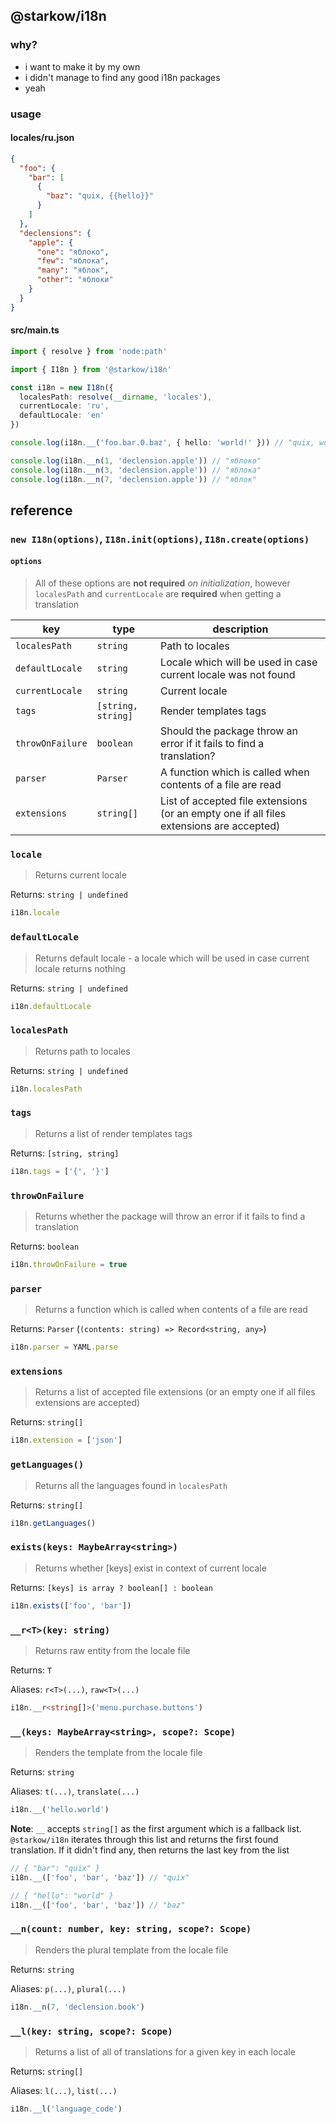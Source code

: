 ## @starkow/i18n

### why?

- i want to make it by my own
- i didn't manage to find any good i18n packages
- yeah

### usage

#### locales/ru.json

```json
{
  "foo": {
    "bar": [
      {
        "baz": "quix, {{hello}}"
      }
    ]
  },
  "declensions": {
    "apple": {
      "one": "яблоко",
      "few": "яблока",
      "many": "яблок",
      "other": "яблоки"
    }
  }
}
```

#### src/main.ts

```ts
import { resolve } from 'node:path'

import { I18n } from '@starkow/i18n'

const i18n = new I18n({
  localesPath: resolve(__dirname, 'locales'),
  currentLocale: 'ru',
  defaultLocale: 'en'
})

console.log(i18n.__('foo.bar.0.baz', { hello: 'world!' })) // "quix, world!" 

console.log(i18n.__n(1, 'declension.apple')) // "яблоко"
console.log(i18n.__n(3, 'declension.apple')) // "яблока"
console.log(i18n.__n(7, 'declension.apple')) // "яблок"
```

## reference

### `new I18n(options)`, `I18n.init(options)`, `I18n.create(options)`

#### `options`

> All of these options are **not required** _on initialization_, however `localesPath` and `currentLocale` are
> **required** when getting a translation

| key              | type               | description                                                                              |
|------------------|--------------------|------------------------------------------------------------------------------------------|
| `localesPath`    | `string`           | Path to locales                                                                          |
| `defaultLocale`  | `string`           | Locale which will be used in case current locale was not found                           |
| `currentLocale`  | `string`           | Current locale                                                                           |
| `tags`           | `[string, string]` | Render templates tags                                                                    |
| `throwOnFailure` | `boolean`          | Should the package throw an error if it fails to find a translation?                     |
| `parser`         | `Parser`           | A function which is called when contents of a file are read                              |
| `extensions`     | `string[]`         | List of accepted file extensions (or an empty one if all files extensions are accepted)  |

### `locale`

> Returns current locale

Returns: `string | undefined`

```js
i18n.locale
```

### `defaultLocale`

> Returns default locale - a locale which will be used in case current locale returns nothing

Returns: `string | undefined`

```js
i18n.defaultLocale
```

### `localesPath`

> Returns path to locales

Returns: `string | undefined`

```js
i18n.localesPath
```

### `tags`

> Returns a list of render templates tags

Returns: `[string, string]`

```ts
i18n.tags = ['{', '}']
```

### `throwOnFailure`

> Returns whether the package will throw an error if it fails to find a translation

Returns: `boolean`

```ts
i18n.throwOnFailure = true
```

### `parser`

> Returns a function which is called when contents of a file are read

Returns: `Parser` (`(contents: string) => Record<string, any>`)

```ts
i18n.parser = YAML.parse
```

### `extensions`

> Returns a list of accepted file extensions (or an empty one if all files extensions are accepted)

Returns: `string[]`

```ts
i18n.extension = ['json']
```

### `getLanguages()`

> Returns all the languages found in `localesPath`

Returns: `string[]`

```ts
i18n.getLanguages()
```

### `exists(keys: MaybeArray<string>)`

> Returns whether [keys] exist in context of current locale

Returns: `[keys] is array ? boolean[] : boolean`

```ts
i18n.exists(['foo', 'bar'])
```

### `__r<T>(key: string)`

> Returns raw entity from the locale file

Returns: `T`

Aliases: `r<T>(...)`, `raw<T>(...)`

```ts
i18n.__r<string[]>('menu.purchase.buttons')
```

### `__(keys: MaybeArray<string>, scope?: Scope)`

> Renders the template from the locale file

Returns: `string`

Aliases: `t(...)`, `translate(...)`

```ts
i18n.__('hello.world')
```

**Note**: `__` accepts `string[]` as the first argument which is a fallback list.
`@starkow/i18n` iterates through this list and returns the first found translation.
If it didn't find any, then returns the last key from the list

```ts
// { "bar": "quix" }
i18n.__(['foo', 'bar', 'baz']) // "quix"
```

```ts
// { "hello": "world" }
i18n.__(['foo', 'bar', 'baz']) // "baz"
```

### `__n(count: number, key: string, scope?: Scope)`

> Renders the plural template from the locale file

Returns: `string`

Aliases: `p(...)`, `plural(...)`

```ts
i18n.__n(7, 'declension.book')
```

### `__l(key: string, scope?: Scope)`

> Returns a list of all of translations for a given key in each locale

Returns: `string[]`

Aliases: `l(...)`, `list(...)`

```ts
i18n.__l('language_code')
```